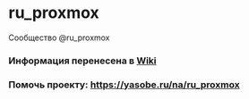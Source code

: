 # ru_proxmox
Сообщество @ru_proxmox
   ### Информация перенесена в [Wiki](https://github.com/iacsvrn/ru_proxmox/wiki)
   
   ### Помочь проекту: https://yasobe.ru/na/ru_proxmox
